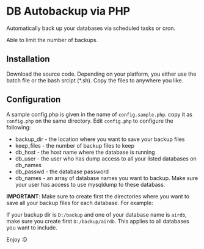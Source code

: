 # DB Autobackup via PHP

Automatically back up your databases via scheduled tasks or cron.

Able to limit the number of backups.

## Installation

Download the source code. Depending on your platform, you either use the batch file or the bash srcipt (*.sh). Copy the files to anywhere you like.

## Configuration

A sample config.php is given in the name of `config.sample.php`. copy it as `config.php` on the same directory. Edit `config.php` to configure the following:

* backup_dir - the location where you want to save your backup files
* keep_files - the number of backup files to keep
* db_host - the host name where the database is running
* db_user - the user who has dump access to all your listed databases on db_names
* db_passwd - the database password
* db_names - an array of database names you want to backup. Make sure your user has access to use mysqldump to these databass.

__IMPORTANT__: Make sure to create first the directories where you want to save all your backup files for each database. For example:

If your backup dir is `D:/backup` and one of your database name is `airdb`, make sure you create first `D:/backup/airdb`. This applies to all databases you want to include.

Enjoy :D
